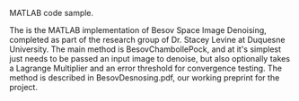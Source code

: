 MATLAB code sample.

The is the MATLAB implementation of Besov Space Image Denoising, completed as part of the research group of Dr. Stacey Levine at Duquesne University.  The main method is BesovChambollePock, and at it's simplest just needs to be passed an input image to denoise, but also optionally takes a Lagrange Multiplier and an error threshold for convergence testing.  The method is described in BesovDesnosing.pdf, our working preprint for the project.